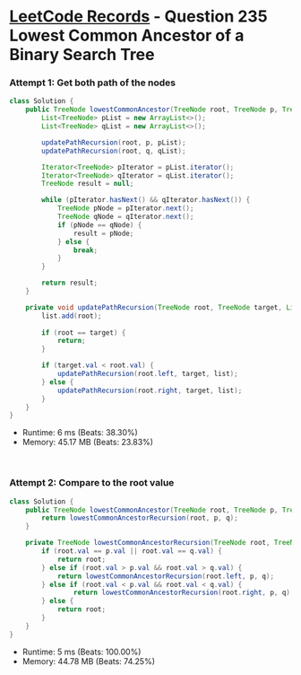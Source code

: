 # [LeetCode Records](../../README.md) - Question 235 Lowest Common Ancestor of a Binary Search Tree

### Attempt 1: Get both path of the nodes
```java
class Solution {
    public TreeNode lowestCommonAncestor(TreeNode root, TreeNode p, TreeNode q) {
        List<TreeNode> pList = new ArrayList<>();
        List<TreeNode> qList = new ArrayList<>();

        updatePathRecursion(root, p, pList);
        updatePathRecursion(root, q, qList);

        Iterator<TreeNode> pIterator = pList.iterator();
        Iterator<TreeNode> qIterator = qList.iterator();
        TreeNode result = null;

        while (pIterator.hasNext() && qIterator.hasNext()) {
            TreeNode pNode = pIterator.next();
            TreeNode qNode = qIterator.next();
            if (pNode == qNode) {
                result = pNode;
            } else {
                break;
            }
        }

        return result;
    }

    private void updatePathRecursion(TreeNode root, TreeNode target, List<TreeNode> list) {
        list.add(root);
        
        if (root == target) {
            return;
        }

        if (target.val < root.val) {
            updatePathRecursion(root.left, target, list);
        } else {
            updatePathRecursion(root.right, target, list);
        }
    }
}
```
- Runtime: 6 ms (Beats: 38.30%)
- Memory: 45.17 MB (Beats: 23.83%)

<br>

### Attempt 2: Compare to the root value
```java
class Solution {
    public TreeNode lowestCommonAncestor(TreeNode root, TreeNode p, TreeNode q) {
        return lowestCommonAncestorRecursion(root, p, q);
    }

    private TreeNode lowestCommonAncestorRecursion(TreeNode root, TreeNode p, TreeNode q) {
        if (root.val == p.val || root.val == q.val) {
            return root;
        } else if (root.val > p.val && root.val > q.val) {
            return lowestCommonAncestorRecursion(root.left, p, q);
        } else if (root.val < p.val && root.val < q.val) {
                return lowestCommonAncestorRecursion(root.right, p, q);
        } else {
            return root;
        }
    }
}
```
- Runtime: 5 ms (Beats: 100.00%)
- Memory: 44.78 MB (Beats: 74.25%)

<br>
